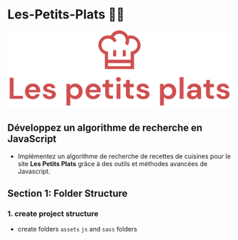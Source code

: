 # Les-Petits-Plats 👨‍🍳

![Logo](/assets/images/logo.svg)

## Développez un algorithme de recherche en JavaScript

- Implémentez un algorithme de recherche de recettes de cuisines pour le site **Les Petits Plats** grâce à des outils et méthodes avancées de Javascript.

## Section 1: Folder Structure

### 1. create project structure

- create folders `assets` `js` and `sass` folders
